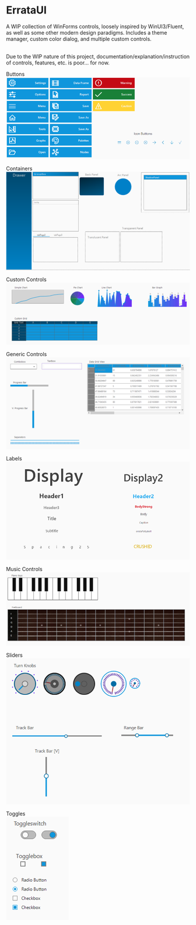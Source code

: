 # ErrataUI

A WIP collection of WinForms controls, loosely inspired by WinUI3/Fluent, as well as some other modern design paradigms. Includes a theme manager, custom color dialog, and multiple custom controls.<br/><br/>

Due to the WIP nature of this project, documentation/explanation/instruction of controls, features, etc. is poor... for now.

Buttons<br/>
![buttons](example_img/buttons_01.PNG)

Containers<br/>
![containers](example_img/containers_01.PNG)

Custom Controls<br/>
![customs](example_img/customs_01.PNG)

Generic Controls<br/>
![generics](example_img/generics_01.PNG)

Labels<br/>
![labels](example_img/labels_01.PNG)

Music Controls<br/>
![music](example_img/music_01.PNG)

Sliders<br/>
![sliders](example_img/sliders_01.PNG)

Toggles<br/>
![toggles](example_img/toggles_01.PNG)
